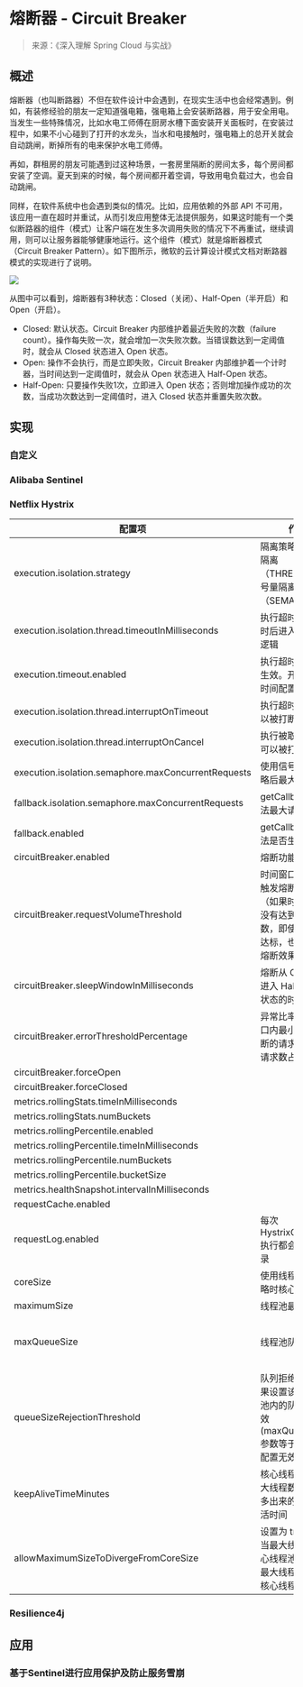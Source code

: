 # 熔断器 - Circuit Breaker
> 来源：《深入理解 Spring Cloud 与实战》
## 概述
熔断器（也叫断路器）不但在软件设计中会遇到，在现实生活中也会经常遇到。例如，有装修经验的朋友一定知道强电箱，强电箱上会安装断路器，用于安全用电。当发生一些特殊情况，比如水电工师傅在厨房水槽下面安装开关面板时，在安装过程中，如果不小心碰到了打开的水龙头，当水和电接触时，强电箱上的总开关就会自动跳闸，断掉所有的电来保护水电工师傅。

再如，群租房的朋友可能遇到过这种场景，一套房里隔断的房间太多，每个房间都安装了空调。夏天到来的时候，每个房间都开着空调，导致用电负载过大，也会自动跳闸。

同样，在软件系统中也会遇到类似的情况。比如，应用依赖的外部 API 不可用，该应用一直在超时并重试，从而引发应用整体无法提供服务，如果这时能有一个类似断路器的组件（模式）让客户端在发生多次调用失败的情况下不再重试，继续调用，则可以让服务器能够健康地运行。这个组件（模式）就是熔断器模式（Circuit Breaker Pattern）。如下图所示，微软的云计算设计模式文档对断路器模式的实现进行了说明。

![](https://tva1.sinaimg.cn/large/e6c9d24egy1h3zqtk81m8j20ot0kh75w.jpg)

从图中可以看到，熔断器有3种状态：Closed（关闭）、Half-Open（半开启）和Open（开启）。

- Closed: 默认状态。Circuit Breaker 内部维护着最近失败的次数（failure count）。操作每失败一次，就会增加一次失败次数。当错误数达到一定阈值时，就会从 Closed 状态进入 Open 状态。
- Open: 操作不会执行，而是立即失败，Circuit Breaker 内部维护着一个计时器，当时间达到一定阈值时，就会从 Open 状态进入 Half-Open 状态。
- Half-Open: 只要操作失败1次，立即进入 Open 状态；否则增加操作成功的次数，当成功次数达到一定阈值时，进入 Closed 状态并重置失败次数。

## 实现
### 自定义

### Alibaba Sentinel

### Netflix Hystrix

| 配置项                                                 | 作用                                                     | 默认值                                                  |
|-----------------------------------------------------|--------------------------------------------------------|------------------------------------------------------|
| execution.isolation.strategy                        | 隔离策略：线程池隔离（THREAD）；信号量隔离（SEMAPHORE）                    | THREAD (线程池隔离)                                       |
| execution.isolation.thread.timeoutInMilliseconds    | 执行超时时间，超时后进入 fallback 逻辑                               | 1000 (ms)                                            |
| execution.timeout.enabled                           | 执行超时时间是否生效。开启后超时时间配置才会生效                               | true                                                 |
| execution.isolation.thread.interruptOnTimeout       | 执行超时后是否可以被打断                                           | true                                                 |
| execution.isolation.thread.interruptOnCancel        | 执行被取消时是否可以被打断                                          | true                                                 |
| execution.isolation.semaphore.maxConcurrentRequests | 使用信号量隔离策略后最大QPS数                                       | 10 (QPS)                                             |
| fallback.isolation.semaphore.maxConcurrentRequests  | getCallback()方法最大请求数                                   | 10                                                   |
| fallback.enabled                                    | getCallback()方法是否生效                                    | true                                                 |
| circuitBreaker.enabled                              | 熔断功能是否开启                                               | true                                                 |
| circuitBreaker.requestVolumeThreshold               | 时间窗口内最小能触发熔断的请求数（如果时间窗口内没有达到最小请求数，即使异常比率达标，也不会触发熔断效果）  | 20                                                   |
| circuitBreaker.sleepWindowInMilliseconds            | 熔断从 Open 状态进入 Half-Open 状态的时间                          | 5000 (ms)                                            |
| circuitBreaker.errorThresholdPercentage             | 异常比率。时间窗口内最小能触发熔断的请求数中错误请求数占比                          | 50 (百分比)                                             |
| circuitBreaker.forceOpen                            |||
| circuitBreaker.forceClosed                          |||
| metrics.rollingStats.timeInMilliseconds             |||
| metrics.rollingStats.numBuckets                     |||
| metrics.rollingPercentile.enabled                   |||
| metrics.rollingPercentile.timeInMilliseconds        |||
| metrics.rollingPercentile.numBuckets                |||
| metrics.rollingPercentile.bucketSize                |||
| metrics.healthSnapshot.intervalInMilliseconds       |||
| requestCache.enabled                                || true                                                   |
| requestLog.enabled                                  | 每次 HystrixCommand 执行都会被日志记录                            | true                                                 |
| coreSize                                            | 使用线程池隔离策略时核心线程数                                        | 10                                                   |
| maximumSize                                         | 线程池最大线程数                                               | 10                                                   |
| maxQueueSize                                        | 线程池队列长度                                                | -1 (使用 SynchronousQueue 队列，否则使用 LinkedBlockingQueue) |
| queueSizeRejectionThreshold                         | 队列拒绝阈值，如果设置该值，线程池内的队列长度无效 (maxQueueSize 参数等于 -1，该配置无效) | 5 (队列长度)                                             |
| keepAliveTimeMinutes                                | 核心线程数小于最大线程数时，那些多出来的线程的存活时间                            | 1 min                                                |
| allowMaximumSizeToDivergeFromCoreSize               | 设置为 true 时，当最大线程池比核心线程池数小时，最大线程数会使用核心线程数               | false                                                |

### Resilience4j

## 应用
### 基于Sentinel进行应用保护及防止服务雪崩